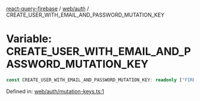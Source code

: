 [react-query-firebase](../../../modules.md) / [web/auth](../index.md) / CREATE\_USER\_WITH\_EMAIL\_AND\_PASSWORD\_MUTATION\_KEY

# Variable: CREATE\_USER\_WITH\_EMAIL\_AND\_PASSWORD\_MUTATION\_KEY

```ts
const CREATE_USER_WITH_EMAIL_AND_PASSWORD_MUTATION_KEY: readonly ["FIREBASE", "AUTH", "CREATE_USER_WITH_EMAIL_AND_PASSWORD_MUTATION"];
```

Defined in: [web/auth/mutation-keys.ts:1](https://github.com/vpishuk/react-query-firebase/blob/09a15a5d938c4bdaa4fd86491bcf8ea41c16371f/web/auth/mutation-keys.ts#L1)
